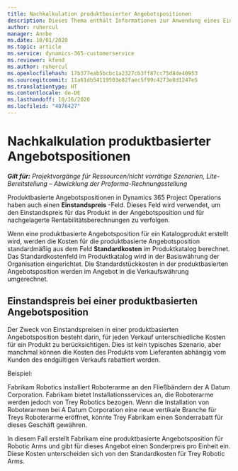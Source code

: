 ```yaml
---
title: Nachkalkulation produktbasierter Angebotspositionen
description: Dieses Thema enthält Informationen zur Anwendung eines Einstandspreis bei einer produktbasierten Angebotsposition.
author: ruhercul
manager: Annbe
ms.date: 10/01/2020
ms.topic: article
ms.service: dynamics-365-customerservice
ms.reviewer: kfend
ms.author: ruhercul
ms.openlocfilehash: 17b377eab5bcbc1a2327cb3ff87cc75d8de40953
ms.sourcegitcommit: 11a61db54119503e82faec5f99c4273e8d1247e5
ms.translationtype: HT
ms.contentlocale: de-DE
ms.lasthandoff: 10/16/2020
ms.locfileid: "4076427"
---
```

# <a name="costing-product-based-quote-lines"></a>Nachkalkulation produktbasierter Angebotspositionen

_**Gilt für:** Projektvorgänge für Ressourcen/nicht vorrätige Szenarien, Lite-Bereitstellung – Abwicklung der Proforma-Rechnungsstellung_


Produktbasierte Angebotspositionen in Dynamics 365 Project Operations haben auch einen **Einstandspreis** -Feld. Dieses Feld wird verwendet, um den Einstandspreis für das Produkt in der Angebotsposition und für nachgelagerte Rentabilitätsberechnungen zu verfolgen.

Wenn eine produktbasierte Angebotsposition für ein Katalogprodukt erstellt wird, werden die Kosten für die produktbasierte Angebotsposition standardmäßig aus dem Feld **Standardkosten** im Produktkatalog berechnet. Das Standardkostenfeld im Produktkatalog wird in der Basiswährung der Organisation eingerichtet. Die Standardstückkosten in der produktbasierten Angebotsposition werden im Angebot in die Verkaufswährung umgerechnet.

## <a name="unit-cost-on-a-product-based-quote-line"></a>Einstandspreis bei einer produktbasierten Angebotsposition

Der Zweck von Einstandspreisen in einer produktbasierten Angebotsposition besteht darin, für jeden Verkauf unterschiedliche Kosten für ein Produkt zu berücksichtigen. Dies ist kein typisches Szenario, aber manchmal können die Kosten des Produkts vom Lieferanten abhängig vom Kunden des endgültigen Verkaufs rabattiert werden.

Beispiel:

Fabrikam Robotics installiert Roboterarme an den Fließbändern der A Datum Corporation. Fabrikam bietet Installationsservices an, die Roboterarme werden jedoch von Trey Robotics bezogen. Wenn die Installation von Roboterarmen bei A Datum Corporation eine neue vertikale Branche für Treys Roboterarme eröffnet, könnte Trey Fabrikam einen Sonderrabatt für dieses Geschäft gewähren.

In diesem Fall erstellt Fabrikam eine produktbasierte Angebotsposition für Robotic Arms und gibt für dieses Angebot einen Sonderpreis pro Einheit ein. Diese Kosten unterscheiden sich von den Standardkosten für Trey Robotic Arms.
